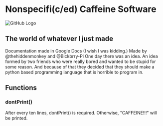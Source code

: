 # Nonspecifi(c/ed) Caffeine Software
![GitHub Logo](https://cdn.discordapp.com/attachments/391248054025715724/620077735678836766/nonspecifiedcaffeine.png)
## The world of whatever I just made
Documentation made in Google Docs (I wish I was kidding.)
Made by @thehiddenmonkey and @Blckbrry-Pi
One day there was an idea. An idea formed by two friends who were really bored and wanted to be stupid for some reason. And because of that they decided that they should make a python based programming language that is horrible to program in.
## Functions
### dontPrint()
After every ten lines, dontPrint() is required. Otherwise, "CAFFEINE!!!" will be printed.
